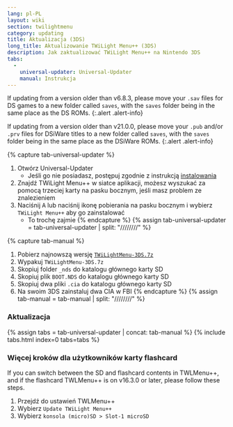 ```yaml
---
lang: pl-PL
layout: wiki
section: twilightmenu
category: updating
title: Aktualizacja (3DS)
long_title: Aktualizowanie TWiLight Menu++ (3DS)
description: Jak zaktualizować TWiLight Menu++ na Nintendo 3DS
tabs:
  - 
    universal-updater: Universal-Updater
    manual: Instrukcja
---
```


If updating from a version older than v6.8.3, please move your `.sav` files for DS games to a new folder called `saves`, with the `saves` folder being in the same place as the DS ROMs.
{:.alert .alert-info}

If updating from a version older than v21.0.0, please move your `.pub` and/or `.prv` files for DSiWare titles to a new folder called `saves`, with the `saves` folder being in the same place as the DSiWare ROMs.
{:.alert .alert-info}

{% capture tab-universal-updater %}
1. Otwórz Universal-Updater
   - Jeśli go nie posiadasz, postępuj zgodnie z instrukcją [instalowania](installing-3ds)
1. Znajdź TWiLight Menu++ w siatce aplikacji, możesz wyszukać za pomocą trzeciej karty na pasku bocznym, jeśli masz problem ze znalezieniem
1. Naciśnij <kbd class="face">A</kbd> lub naciśnij ikonę pobierania na pasku bocznym i wybierz `TWiLight Menu++` aby go zainstalować
   - To trochę zajmie
{% endcapture %}
{% assign tab-universal-updater = tab-universal-updater | split: "////////" %}

{% capture tab-manual %}
1. Pobierz najnowszą wersję [`TWiLightMenu-3DS.7z`](https://github.com/DS-Homebrew/TWiLightMenu/releases/latest/download/TWiLightMenu-3DS.7z)
1. Wypakuj `TWiLightMenu-3DS.7z`
1. Skopiuj folder `_nds` do katalogu głównego karty SD
1. Skopiuj plik `BOOT.NDS` do katalogu głównego karty SD
1. Skopiuj dwa pliki `.cia` do katalogu głównego karty SD
1. Na swoim 3DS zainstaluj dwa CIA w FBI
{% endcapture %}
{% assign tab-manual = tab-manual | split: "////////" %}

### Aktualizacja

{% assign tabs = tab-universal-updater | concat: tab-manual %}
{% include tabs.html index=0 tabs=tabs %}

### Więcej kroków dla użytkowników karty flashcard

If you can switch between the SD and flashcard contents in TWLMenu++, and if the flashcard TWLMenu++ is on v16.3.0 or later, please follow these steps.

1. Przejdź do ustawień TWLMenu++
1. Wybierz `Update TWiLight Menu++`
1. Wybierz `konsola (micro)SD > Slot-1 microSD`
